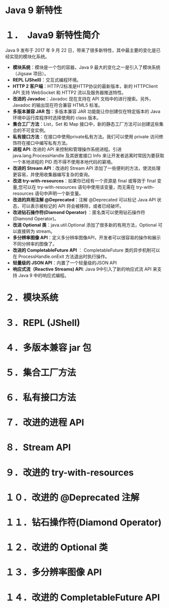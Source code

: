 # 			Java 9 新特性

# １．　Java9 新特性简介

Java 9 发布于 2017 年 9 月 22 日，带来了很多新特性，其中最主要的变化是已经实现的模块化系统。

- **模块系统**：模块是一个包的容器，Java 9 最大的变化之一是引入了模块系统（Jigsaw 项目）。
- **REPL (JShell)**：交互式编程环境。
- **HTTP 2 客户端**：HTTP/2标准是HTTP协议的最新版本，新的 HTTPClient API 支持 WebSocket 和 HTTP2 流以及服务器推送特性。
- **改进的 Javadoc**：Javadoc 现在支持在 API 文档中的进行搜索。另外，Javadoc 的输出现在符合兼容 HTML5 标准。
- **多版本兼容 JAR 包**：多版本兼容 JAR 功能能让你创建仅在特定版本的 Java 环境中运行库程序时选择使用的 class 版本。
- **集合工厂方法**：List，Set 和 Map 接口中，新的静态工厂方法可以创建这些集合的不可变实例。
- **私有接口方法**：在接口中使用private私有方法。我们可以使用 private 访问修饰符在接口中编写私有方法。
- **进程 API**: 改进的 API 来控制和管理操作系统进程。引进 java.lang.ProcessHandle 及其嵌套接口 Info 来让开发者逃离时常因为要获取一个本地进程的 PID 而不得不使用本地代码的窘境。
- **改进的 Stream API**：改进的 Stream API 添加了一些便利的方法，使流处理更容易，并使用收集器编写复杂的查询。
- **改进 try-with-resources**：如果你已经有一个资源是 final 或等效于 final 变量,您可以在 try-with-resources 语句中使用该变量，而无需在 try-with-resources 语句中声明一个新变量。
- **改进的弃用注解 @Deprecated**：注解 @Deprecated 可以标记 Java API 状态，可以表示被标记的 API 将会被移除，或者已经破坏。
- **改进钻石操作符(Diamond Operator)** ：匿名类可以使用钻石操作符(Diamond Operator)。
- **改进 Optional 类**：java.util.Optional 添加了很多新的有用方法，Optional 可以直接转为 stream。
- **多分辨率图像 API**：定义多分辨率图像API，开发者可以很容易的操作和展示不同分辨率的图像了。
- **改进的 CompletableFuture API** ： CompletableFuture 类的异步机制可以在 ProcessHandle.onExit 方法退出时执行操作。
- **轻量级的 JSON API**：内置了一个轻量级的JSON API
- **响应式流（Reactive Streams) API**: Java 9中引入了新的响应式流 API 来支持 Java 9 中的响应式编程。

# ２．模块系统

# ３．REPL (JShell)

# ４．多版本兼容 jar 包

# ５．集合工厂方法

# ６．私有接口方法

# ７．改进的进程 API

# ８．Stream API

# ９．改进的 try-with-resources

# １０．改进的 @Deprecated 注解

# １１．钻石操作符(Diamond Operator)

# １２．改进的 Optional 类

# １３．多分辨率图像 API

# １４．改进的 CompletableFuture API